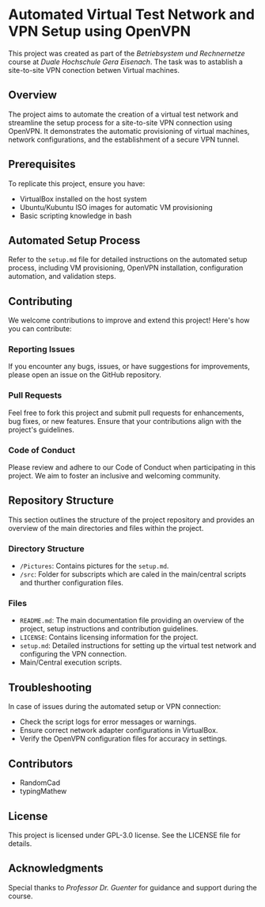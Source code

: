 # Automated Virtual Test Network and VPN Setup using OpenVPN

This project was created as part of the *Betriebsystem und Rechnernetze* course at *Duale Hochschule Gera Eisenach*. The task was to astablish a site-to-site VPN conection betwen Virtual machines.

## Overview

The project aims to automate the creation of a virtual test network and streamline the setup process for a site-to-site VPN connection using OpenVPN. It demonstrates the automatic provisioning of virtual machines, network configurations, and the establishment of a secure VPN tunnel.

## Prerequisites

To replicate this project, ensure you have:
- VirtualBox installed on the host system
- Ubuntu/Kubuntu ISO images for automatic VM provisioning
- Basic scripting knowledge in bash

## Automated Setup Process

Refer to the `setup.md` file for detailed instructions on the automated setup process, including VM provisioning, OpenVPN installation, configuration automation, and validation steps.

## Contributing

We welcome contributions to improve and extend this project! Here's how you can contribute:

### Reporting Issues

If you encounter any bugs, issues, or have suggestions for improvements, please open an issue on the GitHub repository.

### Pull Requests

Feel free to fork this project and submit pull requests for enhancements, bug fixes, or new features. Ensure that your contributions align with the project's guidelines.

### Code of Conduct

Please review and adhere to our Code of Conduct when participating in this project. We aim to foster an inclusive and welcoming community.

## Repository Structure

This section outlines the structure of the project repository and provides an overview of the main directories and files within the project.

### Directory Structure

- `/Pictures`: Contains pictures for the `setup.md`.
- `/src`: Folder for subscripts which are caled in the main/central scripts and thurther configuration files.

### Files

- `README.md`: The main documentation file providing an overview of the project, setup instructions and contribution guidelines.
- `LICENSE`: Contains licensing information for the project.
- `setup.md`: Detailed instructions for setting up the virtual test network and configuring the VPN connection.
- Main/Central execution scripts.

## Troubleshooting

In case of issues during the automated setup or VPN connection:
- Check the script logs for error messages or warnings.
- Ensure correct network adapter configurations in VirtualBox.
- Verify the OpenVPN configuration files for accuracy in settings.

## Contributors

- RandomCad
- typingMathew

## License

This project is licensed under GPL-3.0 license. See the LICENSE file for details.

## Acknowledgments

Special thanks to *Professor Dr. Guenter* for guidance and support during the course.
